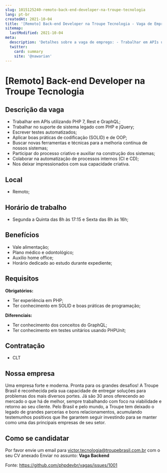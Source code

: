 ```yaml
---
slug: 1015125240-remoto-back-end-developer-na-troupe-tecnologia
lang: pt-br
createdAt: 2021-10-04
title: '[Remoto] Back-end Developer na Troupe Tecnologia - Vaga de Emprego'
sitemap:
  lastModified: 2021-10-04
meta:
  description: 'Detalhes sobre a vaga de emprego: - Trabalhar em APIs utilizando PHP 7, Rest e GraphQL; - Trabalhar no suporte de sistema legado com PHP e jQuery; - Escrever testes automatizados; - Aplicar boas práticas de codificação (SOLID) e de OOP; - Buscar novas ferramentas e técnicas para a melhoria contínua de nossos sistemas; - Participar do processo criativo e auxiliar na construção dos sistemas; - Colaborar na automatização de processos internos (CI e CD); - Nos deixar impressionados com sua capacidade criativa.'
  twitter:
    card: summary
    site: '@nawarian'
---
```


# [Remoto] Back-end Developer na Troupe Tecnologia

## Descrição da vaga

 - Trabalhar em APIs utilizando PHP 7, Rest e GraphQL;
 - Trabalhar no suporte de sistema legado com PHP e jQuery;
 - Escrever testes automatizados;
 - Aplicar boas práticas de codificação (SOLID) e de OOP;
 - Buscar novas ferramentas e técnicas para a melhoria contínua de nossos sistemas;
 - Participar do processo criativo e auxiliar na construção dos sistemas;
 - Colaborar na automatização de processos internos (CI e CD);
 - Nos deixar impressionados com sua capacidade criativa.
 
## Local

 - Remoto;
 
## Horário de trabalho

 - Segunda a Quinta das 8h às 17:15 e Sexta das 8h às 16h;
 
## Benefícios

 - Vale alimentação;
 - Plano médico e odontológico;
 - Auxilio home office;
 - Horário dedicado ao estudo durante expediente;

## Requisitos

**Obrigatórios:**

 - Ter experiência em PHP;
 - Ter conhecimento em SOLID e boas práticas de programação;

**Diferenciais:**

 - Ter conhecimento dos conceitos do GraphQL;
 - Ter conhecimento em testes unitários usando PHPUnit;

## Contratação

 - CLT

## Nossa empresa

Uma empresa forte e moderna. Pronta para os grandes desafios!
A Troupe Brasil é reconhecida pela sua capacidade de entregar soluções para problemas dos mais diversos portes. Já são 30 anos oferecendo ao mercado o que há de melhor, sempre trabalhando com foco na viabilidade e retorno ao seu cliente.
Pelo Brasil e pelo mundo, a Troupe tem deixado o legado de grandes parcerias e bons relacionamentos, acumulando testemunhos positivos que lhe garantem seguir investindo para se manter como uma das principais empresas de seu setor.

## Como se candidatar

Por favor envie um email para victor.tecnologia@troupebrasil.com.br com o seu CV anexado
Enviar no assunto: **Vaga Backend**

Fonte: https://github.com/phpdevbr/vagas/issues/1001